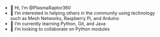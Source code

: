 - 👋 Hi, I’m @PlasmaRaptor360
- 👀 I’m interested in helping others in the community using technology such as Mesh Networks, Raspberry Pi, and Arduino
- 🌱 I’m currently learning Python, Git, and Java
- 💞️ I’m looking to collaborate on Python modules

<!---
PlasmaRaptor360/PlasmaRaptor360 is a ✨ special ✨ repository because its `README.md` (this file) appears on your GitHub profile.
You can click the Preview link to take a look at your changes.
--->
